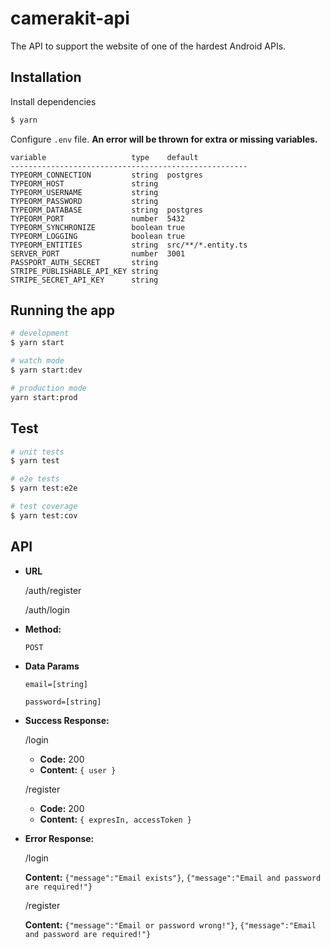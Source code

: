 # camerakit-api

The API to support the website of one of the hardest Android APIs.

## Installation

Install dependencies
```bash
$ yarn
```
Configure `.env` file. **An error will be thrown for extra or missing variables.**

```
variable                   type    default
-----------------------------------------------------
TYPEORM_CONNECTION         string  postgres
TYPEORM_HOST               string
TYPEORM_USERNAME           string
TYPEORM_PASSWORD           string
TYPEORM_DATABASE           string  postgres
TYPEORM_PORT               number  5432
TYPEORM_SYNCHRONIZE        boolean true
TYPEORM_LOGGING            boolean true
TYPEORM_ENTITIES           string  src/**/*.entity.ts
SERVER_PORT                number  3001
PASSPORT_AUTH_SECRET       string
STRIPE_PUBLISHABLE_API_KEY string
STRIPE_SECRET_API_KEY      string
```

## Running the app

```bash
# development
$ yarn start

# watch mode
$ yarn start:dev

# production mode
yarn start:prod
```

## Test

```bash
# unit tests
$ yarn test

# e2e tests
$ yarn test:e2e

# test coverage
$ yarn test:cov
```
## API

* **URL**

  /auth/register
  
  /auth/login

* **Method:**

  `POST`
  
* **Data Params**

  `email=[string]`
  
  `password=[string]`

* **Success Response:**

  /login
  * **Code:** 200 <br />
  * **Content:** `{ user }`
    
  /register
  * **Code:** 200 <br />
  *  **Content:** `{ expresIn, accessToken }`

* **Error Response:**

  /login
  
    **Content:** `{"message":"Email exists"}`, `{"message":"Email and password are required!"}`
    
  /register
  
    **Content:** `{"message":"Email or password wrong!"}`, `{"message":"Email and password are required!"}`

